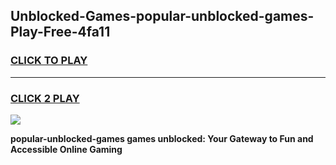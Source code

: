 
## Unblocked-Games-popular-unblocked-games-Play-Free-4fa11
<h3>
<a href="https://premium76.site?title=popular-unblocked-games&ref=15A">CLICK TO PLAY</a></h3>
<hr>

<h3>
<a href="https://premium76.site?title=popular-unblocked-games&ref=15A">CLICK 2 PLAY</a>
  
</h3>

<a href="https://premium76.site?title=popular-unblocked-games&ref=15A"><img src="https://clearcache.store/games.png"></a>


**popular-unblocked-games games unblocked: Your Gateway to Fun and Accessible Online Gaming**
